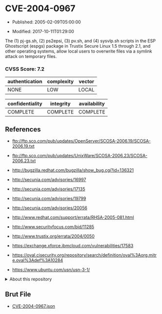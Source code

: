 # CVE-2004-0967

- Published: 2005-02-09T05:00:00

- Modified: 2017-10-11T01:29:00

The (1) pj-gs.sh, (2) ps2epsi, (3) pv.sh, and (4) sysvlp.sh scripts in the ESP Ghostscript (espgs) package in Trustix Secure Linux 1.5 through 2.1, and other operating systems, allow local users to overwrite files via a symlink attack on temporary files.

### CVSS Score: **7.2**

| authentication | complexity | vector |
| --- | --- | --- |
| NONE | LOW | LOCAL |

| confidentiality | integrity | availability |
| --- | --- | --- |
| COMPLETE | COMPLETE | COMPLETE |

## References

* ftp://ftp.sco.com/pub/updates/OpenServer/SCOSA-2006.19/SCOSA-2006.19.txt

* ftp://ftp.sco.com/pub/updates/UnixWare/SCOSA-2006.23/SCOSA-2006.23.txt

* http://bugzilla.redhat.com/bugzilla/show_bug.cgi?id=136321

* http://secunia.com/advisories/16997

* http://secunia.com/advisories/17135

* http://secunia.com/advisories/19799

* http://secunia.com/advisories/20056

* http://www.redhat.com/support/errata/RHSA-2005-081.html

* http://www.securityfocus.com/bid/11285

* http://www.trustix.org/errata/2004/0050

* https://exchange.xforce.ibmcloud.com/vulnerabilities/17583

* https://oval.cisecurity.org/repository/search/definition/oval%3Aorg.mitre.oval%3Adef%3A10284

* https://www.ubuntu.com/usn/usn-3-1/

<details>
<summary>About this repository</summary> 

  This repository is part of the project [Live Hack CVE](https://github.com/Live-Hack-CVE). Main website can be found [www.live-hack.org](https://www.live-hack.org) 
  
  Made by [Sn0wAlice](https://github.com/Sn0wAlice) for the people that care about security and need to have a feed of the latest CVEs. Hope you enjoy it, don't forget to star the repo and follow me on [Twitter](https://twitter.com/Sn0wAlice) and [Github](https://github.com/Sn0wAlice). And that is my [personnal website](https://www.alice-snow.me/)

  - [Home Page](https://github.com/Live-Hack-CVE)
  - [Framework](https://github.com/Live-Hack-CVE/cve-framework)
  - [CVE database](https://github.com/Live-Hack-CVE/full_database)
  - [Changelog](https://github.com/Live-Hack-CVE/Changelog)
</details>

## Brut File

* [CVE-2004-0967.json](https://raw.githubusercontent.com/Live-Hack-CVE/full_database/main/cves/2004/CVE-2004-0967.json)

